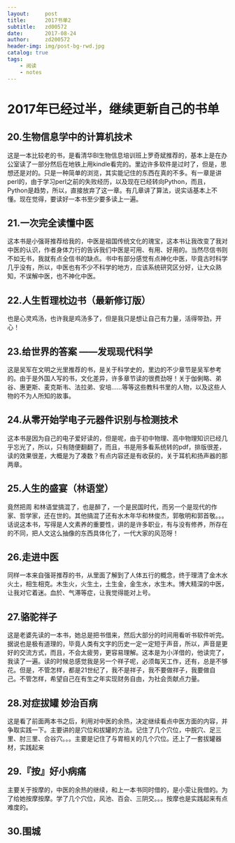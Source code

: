 ```yaml
---
layout:     post
title:      2017书单2
subtitle:   zd00572
date:       2017-08-24
author:     zd200572
header-img: img/post-bg-rwd.jpg
catalog: true
tags:
    - 阅读
    - notes
---
```

# 2017年已经过半，继续更新自己的书单
## 20.生物信息学中的计算机技术
这是一本比较老的书，是看清华BI生物信息培训班上罗奇斌推荐的，基本上是在办公室读了一部分然后在地铁上用kindle看完的。里边许多软件是过时了，但是，思想还是对的。只是一种简单的浏览，其实能记住的东西在真的不多。有一章是讲perl的，由于学习perl之前的失败经历，以及现在已经转向Python，而且，Python是趋势，所以，直接放弃了这一章。有几章讲了算法，说实话基本上不懂。现在觉得，要读好一本书至少要多读上一遍。
## 21.一次完全读懂中医
这本书是小强哥推荐给我的，中医是祖国传统文化的瑰宝，这本书让我改变了我对中医的认识，作者身体力行的告诉我们中医是可用、有用、好用的。当然尽信书则不如无书，我就有点全信书的缺点。书中有部分感觉有点神化中医，毕竟古时科学几乎没有，所以，中医也有不少不科学的地方，应该系统研究区分好，让大众熟知，不误解中医，也不神化中医。
## 22.人生哲理枕边书（最新修订版）
也是心灵鸡汤，也许我是鸡汤多了，但是我只是想让自己有力量，活得带劲，开心！
## 23.给世界的答案 ——发现现代科学
这是吴军在文明之光里推荐的书，是关于科学史的，里边的不少章节是吴军参考的。由于是外国人写的书，文化差异，许多章节读的很费劲呀！关于伽俐略、弟谷、惠更斯、麦克斯韦、法拉弟、安培......等等这些教科书里的人物，以及这些人物的不为人所知的故事。
## 24.从零开始学电子元器件识别与检测技术
这本书是因为自己的电子爱好读的，但是呢，由于初中物理、高中物理知识已经几乎忘光了，所以，只有随便翻翻了，而且，书是用多看系统转的pdf，排版很差，读的效果很差，大概是为了凑数？有点内容还是有收获的，关于耳机和扬声器的那两章。
## 25.人生的盛宴（林语堂）
竟然把周 和林语堂搞混了，也是醉了，一个是民国时代，而另一个是现代的作家、哲学家，还在世的。其他搞混了还有水木年华和林俊杰，郭敬明和郭首敬。。。话说这本书，写得是人文素养的重要性，讲的是许多职业，有与没有修养，所存在的不同，把人文这么抽像的东西具体化了，一代大家的风范呀！
## 26.走进中医
同样一本来自强哥推荐的书，从里面了解到了人体五行的概念，终于理清了金木水火土，相生相克。木生火，火生土，土生金，金生水，水生木。博大精深的中医，让我对它着迷。血於、气滞等症，让我觉得能对上号。
## 27.骆驼祥子
这是老婆先读的一本书，她总是把书借来，然后大部分的时间用看听书软件听完。据说也是极有道理的，毕竟人类有文字的历史一定一定短于声音，所以，声音是更好的交流方式，而且，不会太疲劳，更容易理解。这本是为小洋借的，他读完了，我读了一遍。读的时候总感觉我是另一个祥子呢，必须每天工作，还有，总是不够花。但是，不管怎样，都是21世纪了，我不是祥子，我不要做祥子，我要做自己。不管怎样，希望自己在有生之年实现财务自由，为社会贡献点力量。
## 28.对症拔罐 妙治百病
这是看了前面两本书之后，利用对中医的余热，决定继续看点中医方面的内容，并争取实践一下。主要讲的是穴位和拔罐的方法。记住了几个穴位，中脘穴、足三里、肘三里、合谷穴。。。主要是记住了与胃相关的几个穴位。还上了一套拔罐器材，实践起来
## 29.『按』好小病痛
主要关于按摩的，中医的余热的继续，和上一本书同时借的，是小雯让我借的。为了给她按摩按摩。学了几个穴位，风池、百会、三阴交。。。按摩也是实践起来有点难度的。
## 30.围城